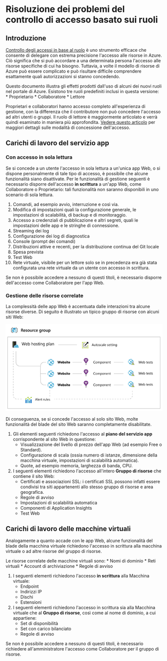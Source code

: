 <properties 
	pageTitle="Risoluzione dei problemi del controllo degli accessi in base al ruolo" 
	description="Uso di diversi tipi di risorse per il controllo dell'accesso basato sui ruoli." 
	services="azure-portal"
	documentationCenter="na" 
	authors="stepsic-microsoft-com" 
	manager="terrylan" 
	editor=""/>

<tags 
	ms.service="azure-portal" 
	ms.workload="multiple" 
	ms.tgt_pltfrm="na" 
	ms.devlang="na" 
	ms.topic="article" 
	ms.date="04/25/2015" 
	ms.author="stepsic"/>

# Risoluzione dei problemi del controllo di accesso basato sui ruoli

## Introduzione

[Controllo degli accessi in base al ruolo](../role-based-access-control-configure.md) è uno strumento efficace che consente di delegare con estrema precisione l'accesso alle risorse in Azure. Ciò significa che si può accordare a una determinata persona l'accesso alle risorse specifiche di cui ha bisogno. Tuttavia, a volte il modello di risorse di Azure può essere complicato e può risultare difficile comprendere esattamente quali autorizzazioni si stanno concedendo.

Questo documento illustra gli effetti prodotti dall'uso di alcuni dei nuovi ruoli nel portale di Azure. Esistono tre ruoli predefiniti inclusi in questa versione: * Proprietario * Collaboratore * Lettore

Proprietari e collaboratori hanno accesso completo all'esperienza di gestione, con la differenza che il contributore non può concedere l'accesso ad altri utenti o gruppi. Il ruolo di lettore è maggiormente articolato e verrà quindi esaminato in maniera più approfondita. [Vedere questo articolo](../role-based-access-control-configure.md) per maggiori dettagli sulle modalità di concessione dell'accesso.

## Carichi di lavoro del servizio app

### Con accesso in sola lettura 

Se si concede a un utente l'accesso in sola lettura a un'unica app Web, o si dispone personalmente di tale tipo di accesso, è possibile che alcune funzionalità siano disattivate. Per le funzionalità di gestione seguenti è necessario disporre dell'accesso **in scrittura** a un'app Web, come Collaboratore o Proprietario: tali funzionalità non saranno disponibili in uno scenario di sola lettura.
 
1. Comandi, ad esempio avvio, interruzione e così via.
2. Modifica di impostazioni quali la configurazione generale, le impostazioni di scalabilità, di backup e di monitoraggio.
3. Accesso a credenziali di pubblicazione e altri segreti, quali le impostazioni delle app e le stringhe di connessione.
4. Streaming dei log
5. Configurazione dei log di diagnostica
6. Console (prompt dei comandi)
7. Distribuzioni attive e recenti, per la distribuzione continua del Git locale
8. Spesa prevista
9. Test Web
10. Rete virtuale, visibile per un lettore solo se in precedenza era già stata configurata una rete virtuale da un utente con accesso in scrittura.
 
Se non è possibile accedere a nessuno di questi titoli, è necessario disporre dell'accesso come Collaboratore per l'app Web.

### Gestione delle risorse correlate
 
La complessità delle app Web è accentuata dalle interazioni tra alcune risorse diverse. Di seguito è illustrato un tipico gruppo di risorse con alcuni siti Web:

![Gruppo di risorse per app Web](./media/role-based-access-control-troubleshooting/Website-resource-model.png)

Di conseguenza, se si concede l'accesso al solo sito Web, molte funzionalità del blade del sito Web saranno completamente disabilitate.
 
1. Gli elementi seguenti richiedono l'accesso al **piano del servizio app** corrispondente al sito Web in questione:  
    * Visualizzazione del livello di prezzo dell'app Web (ad esempio Free o Standard).
    * Configurazione di scala (ossia numero di istanze, dimensione della macchina virtuale, impostazioni di scalabilità automatica).
    * Quote, ad esempio memoria, larghezza di banda, CPU.
2. I seguenti elementi richiedono l'accesso all'intero **Gruppo di risorse** che contiene il sito Web:  
    * Certificati e associazioni SSL: i certificati SSL possono infatti essere condivisi tra siti appartenenti allo stesso gruppo di risorse e area geografica.
    * Regole di avviso
    * Impostazioni di scalabilità automatica
    * Componenti di Application Insights
    * Test Web

## Carichi di lavoro delle macchine virtuali

Analogamente a quanto accade con le app Web, alcune funzionalità del blade della macchina virtuale richiedono l'accesso in scrittura alla macchina virtuale o ad altre risorse del gruppo di risorse.

Le risorse correlate delle macchine virtuali sono: * Nomi di dominio * Reti virtuali * Account di archiviazione * Regole di avviso

1. I seguenti elementi richiedono l'accesso **in scrittura** alla Macchina virtuale:  
    * Endpoint
    * Indirizzi IP
    * Dischi
    * Estensioni
2. I seguenti elementi richiedono l'accesso in scrittura sia alla Macchina virtuale che al **Gruppo di risorse**, così come al nome di dominio, a cui appartiene:  
    * Set di disponibilità
    * Set con carico bilanciato
    * Regole di avviso
    
Se non è possibile accedere a nessuno di questi titoli, è necessario richiedere all'amministratore l'accesso come Collaboratore per il gruppo di risorse.

<!---HONumber=July15_HO4-->